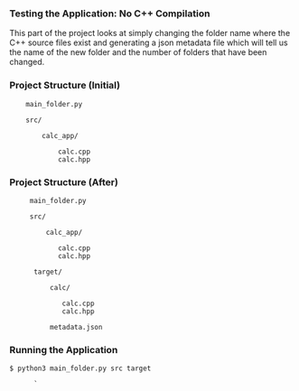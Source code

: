 ### Testing the Application: No C++ Compilation

This part of the project looks at simply changing the folder name where the C++ source files exist and generating a json metadata file
which will tell us the name of the new folder and the number of folders that have been changed.

### Project Structure (Initial)

        main_folder.py
        
        src/
        
            calc_app/
            
                calc.cpp
                calc.hpp
                
                
### Project Structure (After)
   
   
         main_folder.py
        
         src/
        
             calc_app/
            
                calc.cpp
                calc.hpp
                
          target/
          
              calc/
              
                 calc.cpp
                 calc.hpp
                 
              metadata.json
              
          
### Running the Application

`$ python3 main_folder.py src target`
              
              
             
   
   
          `
                
                

